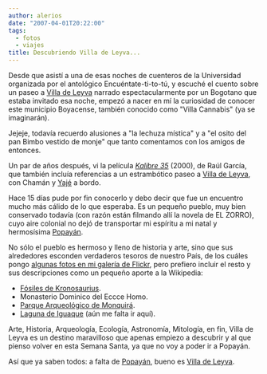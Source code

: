 ```yaml
---
author: alerios
date: "2007-04-01T20:22:00"
tags:
  - fotos
  - viajes
title: Descubriendo Villa de Leyva...
---
```


Desde que asistí a una de esas noches de cuenteros de la Universidad
organizada por el antológico Encuéntate-ti-to-tú, y escuché el cuento sobre un
paseo a [Villa de Leyva](http://es.wikipedia.org/wiki/Villa_de_Leyva) narrado
espectacularmente por un Bogotano que estaba invitado esa noche, empezó a
nacer en mí la curiosidad de conocer este municipio Boyacense, también
conocido como "Villa Cannabis" (ya se imaginarán).

Jejeje, todavía recuerdo alusiones a "la lechuza mística" y a "el osito del
pan Bimbo vestido de monje" que tanto comentamos con los amigos de entonces.

Un par de años después, vi la película _[Kalibre
35](http://es.wikipedia.org/w/index.php?title=Kalibre_35 "Calibre 35")_
(2000), de Raúl García, que también incluía referencias a un estrambótico
paseo a [Villa de Leyva](http://es.wikipedia.org/wiki/Villa_de_Leyva), con
Chamán y [Yajé](http://es.wikipedia.org/wiki/Yaj%C3%A9) a bordo.

Hace 15 días pude por fin conocerlo y debo decir que fue un encuentro mucho
más cálido de lo que esperaba. Es un pequeño pueblo, muy bien conservado
todavía (con razón están filmando allí la novela de EL ZORRO), cuyo aire
colonial no dejó de transportar mi espíritu a mi natal y hermosísima
[Popayán](http://es.wikipedia.org/wiki/Popay%C3%A1n).

No sólo el pueblo es hermoso y lleno de historia y arte, sino que sus
alrededores esconden verdaderos tesoros de nuestro País, de los cuáles pongo
[algunas fotos en mi galería de
Flickr](http://www.flickr.com/photos/alerios/tags/villadeleyva/), pero
prefiero incluir el resto y sus descripciones como un pequeño aporte a la
Wikipedia:

- [Fósiles de Kronosaurius](http://es.wikipedia.org/wiki/Kronosaurus).
- Monasterio Dominico del Eccce Homo.
- [Parque Arqueológico de Monquirá](http://es.wikipedia.org/wiki/Parque_Arqueol%C3%B3gico_de_Monquir%C3%A1).
- [Laguna de Iguaque](http://es.wikipedia.org/wiki/Laguna_de_Iguaque) (aún me falta ir aquí).

Arte, Historia, Arqueología, Ecología, Astronomía, Mitología, en fin, Villa de
Leyva es un destino maravilloso que apenas empiezo a descubrir y al que pienso
volver en esta Semana Santa, ya que no voy a poder ir a Popayán.

Así que ya saben todos: a falta de
[Popayán](http://es.wikipedia.org/wiki/Popay%C3%A1n), bueno es [Villa de
Leyva](http://es.wikipedia.org/wiki/Villa_de_Leyva).
